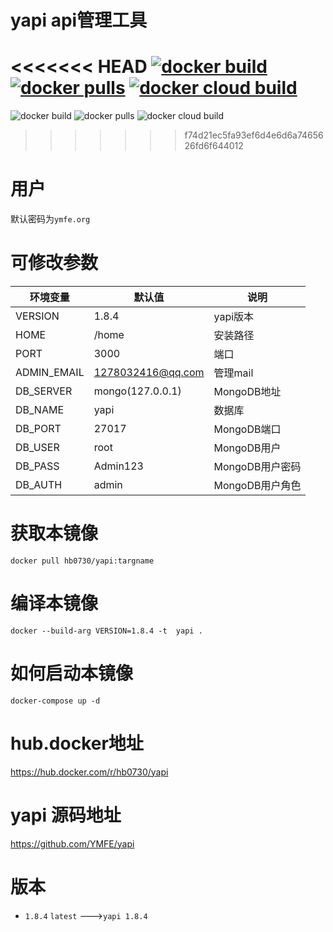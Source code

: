 # yapi api管理工具 
<<<<<<< HEAD
[![docker build](https://img.shields.io/badge/docker%20build-passing-brightgreen)](https://hub.docker.com/r/hb0730/yapi)
[![docker pulls](https://badgen.net/docker/pulls/hb0730/yapi)](https://hub.docker.com/r/hb0730/yapi)
[![docker cloud build](https://img.shields.io/badge/docker%20build-automated-066da5)](https://hub.docker.com/r/hb0730/yapi)
=======
![docker build](https://img.shields.io/badge/docker%20build-passing-brightgreen)
![docker pulls](https://badgen.net/docker/pulls/hb0730/yapi)
![docker cloud build](https://img.shields.io/badge/docker%20build-automated-066da5)
>>>>>>> f74d21ec5fa93ef6d4e6d6a7465626fd6f644012
# 用户
 默认密码为`ymfe.org`
 # 可修改参数
 |环境变量|默认值|说明|
|----|----|---|
|VERSION|1.8.4|yapi版本|
|HOME|/home|安装路径|
|PORT|3000|端口|
|ADMIN_EMAIL|1278032416@qq.com|管理mail|
|DB_SERVER|mongo(127.0.0.1)	|MongoDB地址|
|DB_NAME|yapi|数据库|
|DB_PORT|27017 |MongoDB端口|
|DB_USER|root|MongoDB用户|
|DB_PASS|Admin123|MongoDB用户密码|
|DB_AUTH|admin|MongoDB用户角色|

# 获取本镜像
`docker pull hb0730/yapi:targname`
# 编译本镜像
`docker --build-arg VERSION=1.8.4 -t  yapi .`
# 如何启动本镜像
`docker-compose up -d`
# hub.docker地址
<https://hub.docker.com/r/hb0730/yapi>

# yapi 源码地址
<https://github.com/YMFE/yapi>

# 版本
 * `1.8.4` `latest` --->`yapi 1.8.4`
 
